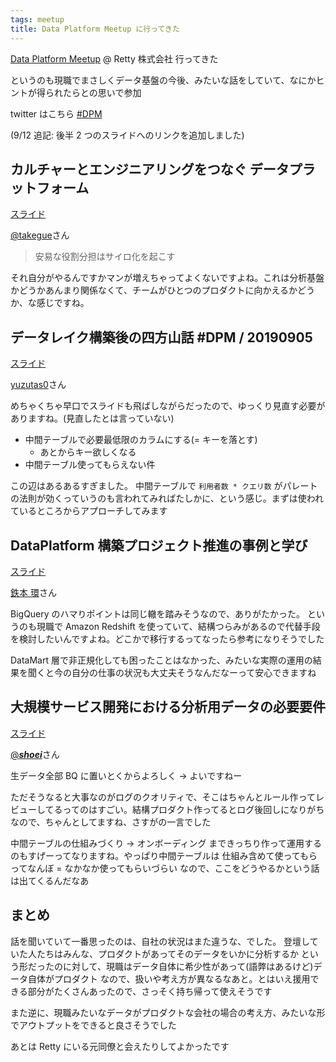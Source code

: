 ```yaml
---
tags: meetup
title: Data Platform Meetup に行ってきた
---
```


[Data Platform Meetup](https://data-platform-meetup.connpass.com/event/142822/) @ Retty 株式会社 行ってきた

というのも現職でまさしくデータ基盤の今後、みたいな話をしていて、なにかヒントが得られたらとの思いで参加

twitter はこちら [#DPM](https://twitter.com/search?q=%23DPM)

(9/12 追記: 後半 2 つのスライドへのリンクを追加しました)

## カルチャーとエンジニアリングをつなぐ データプラットフォーム

[スライド](https://speakerdeck.com/tkngue/karutiyatoenziniaringuwotunagu-detapuratutohuomu)

[@takegue](https://twitter.com/takegue)さん

> 安易な役割分担はサイロ化を起こす

それ自分がやるんですかマンが増えちゃってよくないですよね。これは分析基盤かどうかあんまり関係なくて、チームがひとつのプロダクトに向かえるかどうか、な感じですね。

## データレイク構築後の四方山話 #DPM / 20190905

[スライド](https://speakerdeck.com/yuzutas0/20190905)

[yuzutas0](https://twitter.com/yuzutas0)さん

めちゃくちゃ早口でスライドも飛ばしながらだったので、ゆっくり見直す必要がありますね。(見直したとは言っていない)

- 中間テーブルで必要最低限のカラムにする(= キーを落とす)
  - あとからキー欲しくなる
- 中間テーブル使ってもらえない件

この辺はあるあるすぎました。
中間テーブルで `利用者数 * クエリ数` がパレートの法則が効くっていうのも言われてみればたしかに、という感じ。まずは使われているところからアプローチしてみます

## DataPlatform 構築プロジェクト推進の事例と学び

[スライド](https://speakerdeck.com/tamakitetsumoto/data-platformgou-zhu-puroziekutotui-jin-falseshi-li-toxue-bi)

[鉄本 環](https://connpass.com/user/tamaki_tetsumoto/)さん

BigQuery のハマりポイントは同じ轍を踏みそうなので、ありがたかった。
というのも現職で Amazon Redshift を使っていて、結構つらみがあるので代替手段を検討したいんですよね。どこかで移行するってなったら参考になりそうでした

DataMart 層で非正規化しても困ったことはなかった、みたいな実際の運用の結果を聞くと今の自分の仕事の状況も大丈夫そうなんだなーって安心できますね

## 大規模サービス開発における分析用データの必要要件

[スライド](https://speakerdeck.com/shoei/da-gui-mo-sabisukai-fa-niokerudetayun-yong-falseqing-xiang-todui-ce)

[@**_shoei_**](https://twitter.com/___shoei___)さん

生データ全部 BQ に置いとくからよろしく → よいですねー

ただそうなると大事なのがログのクオリティで、そこはちゃんとルール作ってレビューしてるってのはすごい。結構プロダクト作ってるとログ後回しになりがちなので、ちゃんとしてますね、さすがの一言でした

中間テーブルの仕組みづくり → オンボーディング まできっちり作って運用するのもすげーってなりますね。やっぱり中間テーブルは 仕組み含めて使ってもらってなんぼ = なかなか使ってもらいづらい なので、ここをどうやるかという話は出てくるんだなあ

## まとめ

話を聞いていて一番思ったのは、自社の状況はまた違うな、でした。
登壇していた人たちはみんな、プロダクトがあってそのデータをいかに分析するか という形だったのに対して、現職はデータ自体に希少性があって(語弊はあるけど)データ自体がプロダクト なので、扱いや考え方が異なるなあと。とはいえ援用できる部分がたくさんあったので、さっそく持ち帰って使えそうです

また逆に、現職みたいなデータがプロダクトな会社の場合の考え方、みたいな形でアウトプットをできると良さそうでした

あとは Retty にいる元同僚と会えたりしてよかったです
